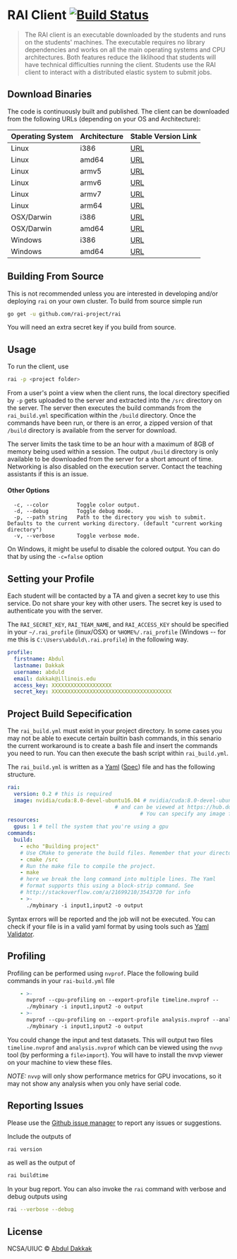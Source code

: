 # RAI Client [![Build Status](https://travis-ci.org/rai-project/rai.svg?branch=master)](https://travis-ci.org/rai-project/rai)

> The RAI client is an executable downloaded by the students and runs on the students' machines.
> The executable requires no library dependencies and works on all the main operating systems and CPU architectures.
> Both features reduce the liklihood that students will have technical difficulties running the client.
> Students use the RAI client to interact with a distributed elastic system to submit jobs.

## Download Binaries

The code is continuously built and published. The client can be downloaded from the following URLs (depending on your OS and Architecture):

| Operating System | Architecture | Stable Version Link                                                              |
| ---------------- | ------------ | -------------------------------------------------------------------------------- |
| Linux            | i386         | [URL](https://files.rai-project.com.s3.amazonaws.com/dist/rai-linux-386/rai)     |
| Linux            | amd64        | [URL](https://files.rai-project.com.s3.amazonaws.com/dist/rai-linux-amd64/rai)   |
| Linux            | armv5        | [URL](https://files.rai-project.com.s3.amazonaws.com/dist/rai-linux-armv5/rai)   |
| Linux            | armv6        | [URL](https://files.rai-project.com.s3.amazonaws.com/dist/rai-linux-armv6/rai)   |
| Linux            | armv7        | [URL](https://files.rai-project.com.s3.amazonaws.com/dist/rai-linux-armv7/rai)   |
| Linux            | arm64        | [URL](https://files.rai-project.com.s3.amazonaws.com/dist/rai-linux-arm64/rai)   |
| OSX/Darwin       | i386         | [URL](https://files.rai-project.com.s3.amazonaws.com/dist/rai-darwin-386/rai)    |
| OSX/Darwin       | amd64        | [URL](https://files.rai-project.com.s3.amazonaws.com/dist/rai-darwin-amd64/rai)  |
| Windows          | i386         | [URL](https://files.rai-project.com.s3.amazonaws.com/dist/rai-windows-386/rai)   |
| Windows          | amd64        | [URL](https://files.rai-project.com.s3.amazonaws.com/dist/rai-windows-amd64/rai) |


## Building From Source

This is not recommended unless you are interested in developing and/or deploying `rai` on your own cluster. To build from source simple run

```bash
go get -u github.com/rai-project/rai
```

You will need an extra secret key if you build from source.

## Usage


To run the client, use

```bash
rai -p <project folder>
```

From a user's point a view when the client runs, the local directory specified by `-p` gets uploaded to the server and extracted into the `/src` directory on the server. The server then executes the build commands from the `rai_build.yml` specification within the `/build` directory. Once the commands have been run, or there is an error, a zipped version of that `/build` directory is available from the server for download.

The server limits the task time to be an hour with a maximum of 8GB of memory being used within a session. The output `/build` directory is only available to be downloaded from the server for a short amount of time. Networking is also disabled on the execution server. Contact the teaching assistants if this is an issue.

#### Other Options

```
  -c, --color         Toggle color output.
  -d, --debug         Toggle debug mode.
  -p, --path string   Path to the directory you wish to submit. Defaults to the current working directory. (default "current working directory")
  -v, --verbose       Toggle verbose mode.
```

On Windows, it might be useful to disable the colored output. You can do that by using the `-c=false` option


## Setting your Profile

Each student will be contacted by a TA and given a secret key to use this service. Do not share your key with other users. The secret key is used to authenticate you with the server.

The `RAI_SECRET_KEY`, `RAI_TEAM_NAME`, and `RAI_ACCESS_KEY` should be specified in your `~/.rai_profile` (linux/OSX) or `%HOME%/.rai_profile` (Windows -- for me this is `C:\Users\abduld\.rai.profile`) in the following way.

```yaml
profile:
  firstname: Abdul
  lastname: Dakkak
  username: abduld
  email: dakkak@illinois.edu
  access_key: XXXXXXXXXXXXXXXXXXX
  secret_key: XXXXXXXXXXXXXXXXXXXXXXXXXXXXXXXXXXXXXX
```


## Project Build Sepecification

The `rai_build.yml` must exist in your project directory. In some cases you may not be able to execute certain builtin bash commands, in this senario the current workaround is to create a bash file and insert the commands you need to run. You can then execute the bash script within `rai_build.yml`.

The `rai_build.yml` is written as a [Yaml](http://yaml.org/) ([Spec](http://www.yaml.org/spec/1.2/spec.html)) file and has the following structure.

```yaml
rai:
  version: 0.2 # this is required
  image: nvidia/cuda:8.0-devel-ubuntu16.04 # nvidia/cuda:8.0-devel-ubuntu16.04 is a docker image 
                                  # and can be viewed at https://hub.docker.com/r/nvidia/cuda/
                         				  # You can specify any image found on dockerhub
resources:
  gpus: 1 # tell the system that you're using a gpu
commands:
  build:
    - echo "Building project"
    # Use CMake to generate the build files. Remember that your directory gets uploaded to /src
    - cmake /src
    # Run the make file to compile the project.
    - make
    # here we break the long command into multiple lines. The Yaml
    # format supports this using a block-strip command. See
    # http://stackoverflow.com/a/21699210/3543720 for info
    - >-
      ./mybinary -i input1,input2 -o output
```

Syntax errors will be reported and the job will not be executed. You can check if your file is in a valid yaml format by using tools such as [Yaml Validator](http://codebeautify.org/yaml-validator).


## Profiling

Profiling can be performed using `nvprof`. Place the following build commands in your `rai-build.yml` file

```yaml
    - >-
      nvprof --cpu-profiling on --export-profile timeline.nvprof --
      ./mybinary -i input1,input2 -o output
    - >-
      nvprof --cpu-profiling on --export-profile analysis.nvprof --analysis-metrics --
      ./mybinary -i input1,input2 -o output
```

You could change the input and test datasets. This will output two files `timeline.nvprof` and `analysis.nvprof` which can be viewed using the `nvvp` tool (by performing a `file>import`). You will have to install the nvvp viewer on your machine to view these files.

_NOTE:_ `nvvp` will only show performance metrics for GPU invocations, so it may not show any analysis when you only have serial code.

## Reporting Issues

Please use the [Github issue manager] to report any issues or suggestions.

Include the outputs of

```bash
rai version
```

as well as the output of

```bash
rai buildtime
```

In your bug report. You can also invoke the `rai` command with verbose and debug outputs using

```bash
rai --verbose --debug
```

## License

NCSA/UIUC © [Abdul Dakkak](http://impact.crhc.illinois.edu/Content_Page.aspx?student_pg=Default-dakkak)

[github issue manager]: https://github.com/rai-project/rai/issues
